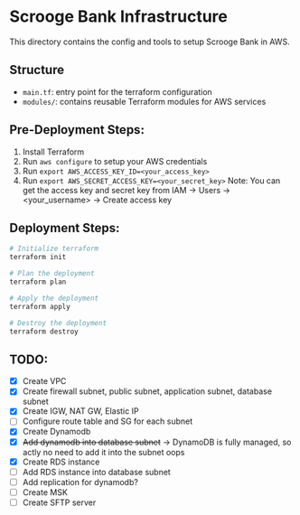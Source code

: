 # Scrooge Bank Infrastructure
This directory contains the config and tools to setup Scrooge Bank in AWS.

## Structure
- `main.tf`: entry point for the terraform configuration
- `modules/`: contains reusable Terraform modules for AWS services 

## Pre-Deployment Steps:
1. Install Terraform
2. Run `aws configure` to setup your AWS credentials 
3. Run `export AWS_ACCESS_KEY_ID=<your_access_key>`
4. Run `export AWS_SECRET_ACCESS_KEY=<your_secret_key>`
Note: You can get the access key and secret key from IAM -> Users -> <your_username> -> Create access key

## Deployment Steps:
```sh
# Initialize terraform
terraform init
```
```sh
# Plan the deployment
terraform plan
```
```sh
# Apply the deployment
terraform apply
```
```sh
# Destroy the deployment
terraform destroy
```


## TODO:
- [x] Create VPC
- [x] Create firewall subnet, public subnet, application subnet, database subnet
- [x] Create IGW, NAT GW, Elastic IP
- [ ] Configure route table and SG for each subnet
- [x] Create Dynamodb
- [x] ~~Add dynamodb into database subnet~~ -> DynamoDB is fully managed, so actly no need to add it into the subnet oops
- [x] Create RDS instance
- [ ] Add RDS instance into database subnet
- [ ] Add replication for dynamodb?
- [ ] Create MSK
- [ ] Create SFTP server
